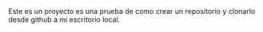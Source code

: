 Este es un proyecto es una prueba de como crear un repositorio y clonarlo desde github a mi escritorio local.  
